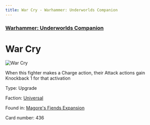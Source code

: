 ```yaml
---
title: War Cry - Warhammer: Underworlds Companion
---
```


### [Warhammer: Underworlds Companion](https://guidokessels.github.io/wh-underworlds)

  

# War Cry

![War Cry](https://warhammerunderworlds.com/wp-content/uploads/sites/6/2018/03/436_ENG.png)

When this fighter makes a Charge action, their Attack actions gain Knockback 1 for that activation

Type: Upgrade

Faction: [Universal](https://guidokessels.github.io/wh-underworlds/factions/universal)

Found in: [Magore's Fiends Expansion](https://guidokessels.github.io/wh-underworlds/locations/magores-fiends-expansion)

Card number: 436
